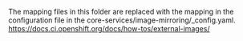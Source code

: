 The mapping files in this folder are replaced with the mapping in the configuration file in the core-services/image-mirroring/_config.yaml.
https://docs.ci.openshift.org/docs/how-tos/external-images/ 